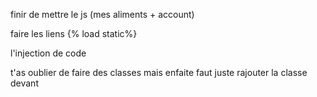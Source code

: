 finir de mettre le js (mes aliments + account)

faire les liens {% load static%}

l'injection de code

t'as oublier de faire des classes mais enfaite faut juste rajouter la classe devant



  
  
  
